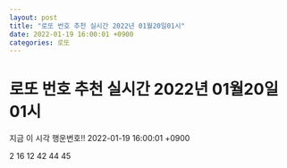 ```yaml
---
layout: post
title: "로또 번호 추천 실시간 2022년 01월20일01시"
date: 2022-01-19 16:00:01 +0900
categories: 로또
---
```


# 로또 번호 추천 실시간 2022년 01월20일01시

지금 이 시각 행운번호!! 2022-01-19 16:00:01 +0900

 2  16  12  42  44  45 

